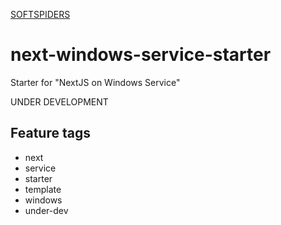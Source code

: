 [SOFTSPIDERS](https://github.com/softspiders/softspiders)

# next-windows-service-starter

Starter for "NextJS on Windows Service"

UNDER DEVELOPMENT

## Feature tags

- next
- service
- starter
- template
- windows
- under-dev

